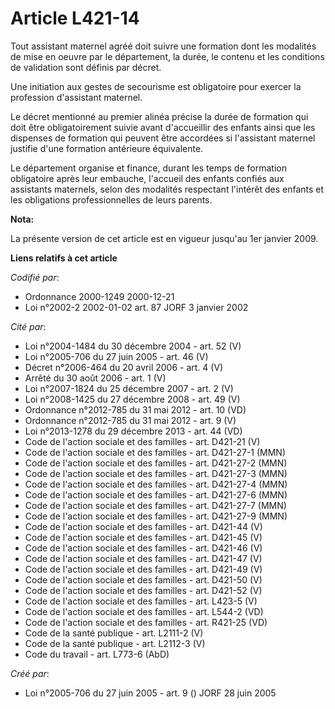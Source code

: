 # Article L421-14

Tout assistant maternel agréé doit suivre une formation dont les modalités de mise en oeuvre par le département, la durée, le
contenu et les conditions de validation sont définis par décret.

Une initiation aux gestes de secourisme est obligatoire pour exercer la profession d'assistant maternel.

Le décret mentionné au premier alinéa précise la durée de formation qui doit être obligatoirement suivie avant d'accueillir
des enfants ainsi que les dispenses de formation qui peuvent être accordées si l'assistant maternel justifie d'une formation
antérieure équivalente.

Le département organise et finance, durant les temps de formation obligatoire après leur embauche, l'accueil des enfants
confiés aux assistants maternels, selon des modalités respectant l'intérêt des enfants et les obligations professionnelles de
leurs parents.

**Nota:**

La présente version de cet article est en vigueur jusqu'au 1er janvier 2009.

**Liens relatifs à cet article**

_Codifié par_:

  - Ordonnance 2000-1249 2000-12-21
  - Loi n°2002-2 2002-01-02 art. 87 JORF 3 janvier 2002

_Cité par_:

  - Loi n°2004-1484 du 30 décembre 2004 - art. 52 (V)
  - Loi n°2005-706 du 27 juin 2005 - art. 46 (V)
  - Décret n°2006-464 du 20 avril 2006 - art. 4 (V)
  - Arrêté du 30 août 2006 - art. 1 (V)
  - Loi n°2007-1824 du 25 décembre 2007 - art. 2 (V)
  - Loi n°2008-1425 du 27 décembre 2008 - art. 49 (V)
  - Ordonnance n°2012-785 du 31 mai 2012 - art. 10 (VD)
  - Ordonnance n°2012-785 du 31 mai 2012 - art. 9 (V)
  - Loi n°2013-1278 du 29 décembre 2013 - art. 44 (VD)
  - Code de l'action sociale et des familles - art. D421-21 (V)
  - Code de l'action sociale et des familles - art. D421-27-1 (MMN)
  - Code de l'action sociale et des familles - art. D421-27-2 (MMN)
  - Code de l'action sociale et des familles - art. D421-27-3 (MMN)
  - Code de l'action sociale et des familles - art. D421-27-4 (MMN)
  - Code de l'action sociale et des familles - art. D421-27-6 (MMN)
  - Code de l'action sociale et des familles - art. D421-27-7 (MMN)
  - Code de l'action sociale et des familles - art. D421-27-9 (MMN)
  - Code de l'action sociale et des familles - art. D421-44 (V)
  - Code de l'action sociale et des familles - art. D421-45 (V)
  - Code de l'action sociale et des familles - art. D421-46 (V)
  - Code de l'action sociale et des familles - art. D421-47 (V)
  - Code de l'action sociale et des familles - art. D421-49 (V)
  - Code de l'action sociale et des familles - art. D421-50 (V)
  - Code de l'action sociale et des familles - art. D421-52 (V)
  - Code de l'action sociale et des familles - art. L423-5 (V)
  - Code de l'action sociale et des familles - art. L544-2 (VD)
  - Code de l'action sociale et des familles - art. R421-25 (VD)
  - Code de la santé publique - art. L2111-2 (V)
  - Code de la santé publique - art. L2112-3 (V)
  - Code du travail - art. L773-6 (AbD)

_Créé par_:

  - Loi n°2005-706 du 27 juin 2005 - art. 9 () JORF 28 juin 2005
